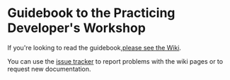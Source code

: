 # Guidebook to the Practicing Developer's Workshop


If you're looking to read the guidebook,[please see the Wiki](https://github.com/practicingdeveloper/guidebook/wiki).

You can use the [issue tracker](https://github.com/PracticingDeveloper/guidebook/issues) to report problems with the wiki pages or to request new documentation.
